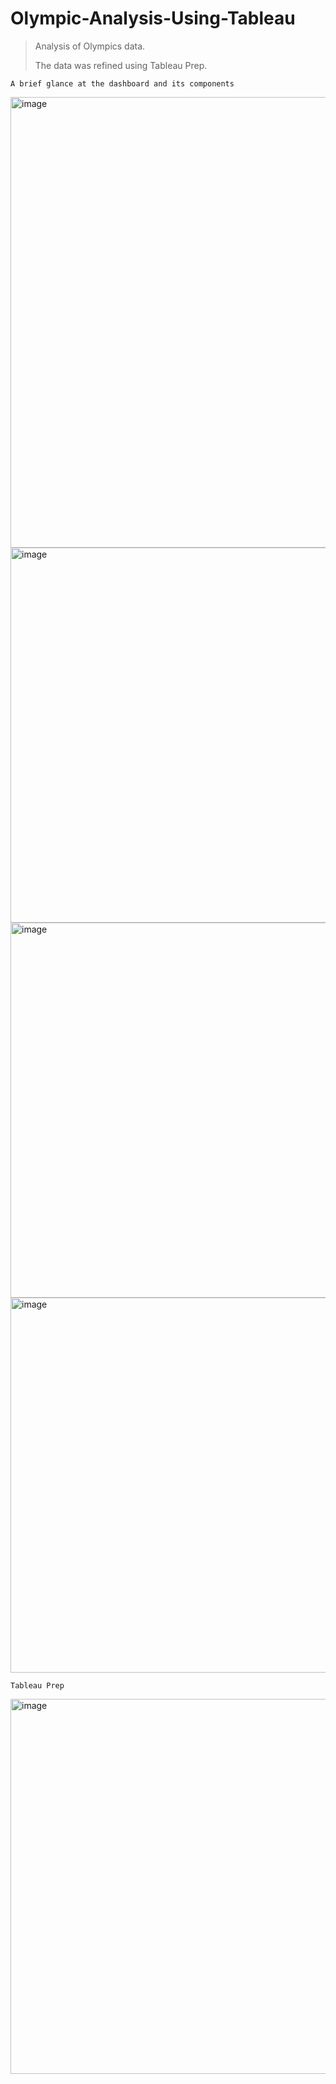 # Olympic-Analysis-Using-Tableau
> Analysis of Olympics data.
> 
> The data was refined using Tableau Prep.

 `A brief glance at the dashboard and its components`
 
<img width="721" alt="image" src="https://github.com/Noor291/Olympic-Analysis-Using-Tableau/assets/78134535/aedb7542-2008-4cd2-884e-26afd66f62d4">

</br>

<img width="600" alt="image" src="https://github.com/Noor291/Olympic-Analysis-Using-Tableau/assets/78134535/3806d51c-861f-4b2b-8441-5a0e9190a896">

</br>

<img width="600" alt="image" src="https://github.com/Noor291/Olympic-Analysis-Using-Tableau/assets/78134535/7f219327-17b6-49d5-8988-7a4499208b1f">

</br>

<img width="600" alt="image" src="https://github.com/Noor291/Olympic-Analysis-Using-Tableau/assets/78134535/2c5f5374-72b0-42af-b35c-ecd320754d39">

</br>

`Tableau Prep`

<img width="600" alt="image" src="https://github.com/Noor291/Olympic-Analysis-Using-Tableau/assets/78134535/f32e58d6-5d03-40b1-bb8a-93f6afc2df9e">

